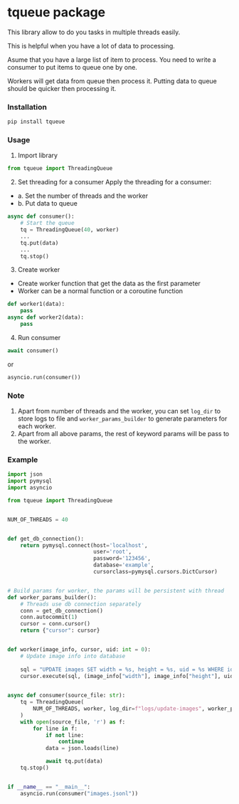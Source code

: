 # tqueue package

This library allow to do you tasks in multiple threads easily.

This is helpful when you have a lot of data to processing.

Asume that you have a large list of item to process. You need to write a consumer to put items to queue one by one.

Workers will get data from queue then process it. Putting data to queue should be quicker then processing it.

### Installation

```bash
pip install tqueue
```


### Usage
1. Import library
```python
from tqueue import ThreadingQueue
```
2. Set threading for a consumer
Apply the threading for a consumer:
- a. Set the number of threads and the worker
- b. Put data to queue

```python
async def consumer():
    # Start the queue
    tq = ThreadingQueue(40, worker)
    ...
    tq.put(data)
    ...
    tq.stop()
```
3. Create worker
- Create worker function that get the data as the first parameter
- Worker can be a normal function or a coroutine function
```python
def worker1(data):
    pass
async def worker2(data):
    pass
```
4. Run consumer
```python
await consumer()
```
or
```python
asyncio.run(consumer())
```


### Note
1. Apart from number of threads and the worker, you can set `log_dir` to store logs to file and `worker_params_builder` to generate parameters for each worker.
2. Apart from all above params, the rest of keyword params will be pass to the worker. 

### Example

```python
import json
import pymysql
import asyncio

from tqueue import ThreadingQueue


NUM_OF_THREADS = 40


def get_db_connection():
    return pymysql.connect(host='localhost',
                           user='root',
                           password='123456',
                           database='example',
                           cursorclass=pymysql.cursors.DictCursor)


# Build params for worker, the params will be persistent with thread
def worker_params_builder():
    # Threads use db connection separately
    conn = get_db_connection()
    conn.autocommit(1)
    cursor = conn.cursor()
    return {"cursor": cursor}


def worker(image_info, cursor, uid: int = 0):
    # Update image info into database
    
    sql = "UPDATE images SET width = %s, height = %s, uid = %s WHERE id = %s"
    cursor.execute(sql, (image_info["width"], image_info["height"], uid, image_info["id"]))
    

async def consumer(source_file: str):
    tq = ThreadingQueue(
        NUM_OF_THREADS, worker, log_dir=f"logs/update-images", worker_params_builder=worker_params_builder, params={"uid": 123}
    )
    with open(source_file, 'r') as f:
        for line in f:
            if not line:
                continue
            data = json.loads(line)

            await tq.put(data)
    tq.stop()


if __name__ == "__main__":
    asyncio.run(consumer("images.jsonl"))
```
